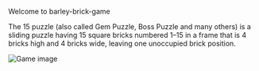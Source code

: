 Welcome to barley-brick-game


The 15 puzzle (also called Gem Puzzle, Boss Puzzle and many others) is a sliding puzzle having 15 square bricks numbered 1–15 in a frame that is 4 bricks high and 4 bricks wide, leaving one unoccupied brick position.

![Game image](https://ece.uwaterloo.ca/~dwharder/aads/Algorithms/N_puzzles/images/puz2.png)
